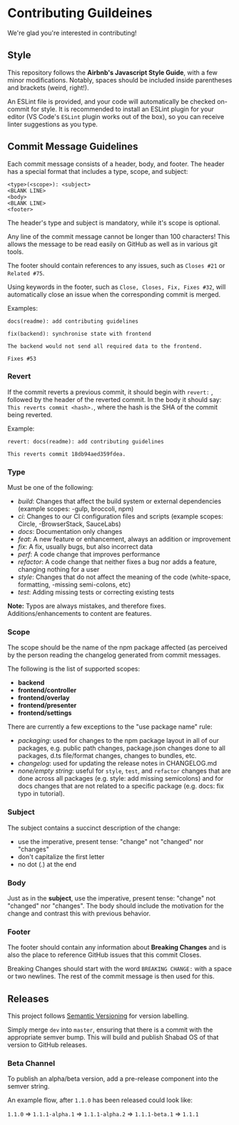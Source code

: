 # Contributing Guildeines

We're glad you're interested in contributing!

## Style

This repository follows the **Airbnb's Javascript Style Guide**, with a few minor modifications. Notably, spaces should be included inside parentheses and brackets (weird, right!).

An ESLint file is provided,
and your code will automatically be checked on-commit for style.
It is recommended to install an ESLint plugin for your editor (VS Code's `ESLint` plugin works out of the box), so you can receive linter suggestions as you type.

## Commit Message Guidelines

Each commit message consists of a header, body, and footer. The header has a special format that includes a type, scope, and subject:

```
<type>(<scope>): <subject>
<BLANK LINE>
<body>
<BLANK LINE>
<footer>
````

The header's type and subject is mandatory, while it's scope is optional.

Any line of the commit message cannot be longer than 100 characters! This allows the message to be read easily on GitHub as well as in various git tools.

The footer should contain references to any issues, such as `Closes #21` or `Related #75`.

Using keywords in the footer, such as `Close, Closes, Fix, Fixes #32`, will automatically close an issue when the corresponding commit is merged.

Examples:
```
docs(readme): add contributing guidelines
```
```
fix(backend): synchronise state with frontend

The backend would not send all required data to the frontend.

Fixes #53
```

### Revert
If the commit reverts a previous commit, it should begin with `revert:` , followed by the header of the reverted commit. In the body it should say: `This reverts commit <hash>.`, where the hash is the SHA of the commit being reverted.

Example:
```
revert: docs(readme): add contributing guidelines

This reverts commit 18db94aed359fdea.
```

### Type

Must be one of the following:

- *build*: Changes that affect the build system or external dependencies (example scopes:  -gulp, broccoli, npm)
- *ci*: Changes to our CI configuration files and scripts (example scopes: Circle,  -BrowserStack, SauceLabs)
- *docs*: Documentation only changes
- *feat*: A new feature or enhancement, always an addition or improvement
- *fix*: A fix, usually bugs, but also incorrect data
- *perf*: A code change that improves performance
- *refactor*: A code change that neither fixes a bug nor adds a feature, changing nothing for a user
- *style*: Changes that do not affect the meaning of the code (white-space, formatting,  -missing semi-colons, etc)
- *test*: Adding missing tests or correcting existing tests

**Note:** Typos are always mistakes, and therefore fixes. Additions/enhancements to content are features.

### Scope

The scope should be the name of the npm package affected (as perceived by the person reading the changelog generated from commit messages.

The following is the list of supported scopes:

- **backend**
- **frontend/controller**
- **frontend/overlay**
- **frontend/presenter**
- **frontend/settings**

There are currently a few exceptions to the "use package name" rule:

- *packaging*: used for changes to the npm package layout in all of our packages, e.g. public path changes, package.json changes done to all packages, d.ts file/format changes, changes to bundles, etc.
- *changelog*: used for updating the release notes in CHANGELOG.md
- *none/empty string*: useful for `style`, `test`, and `refactor` changes that are done across all packages (e.g. style: add missing semicolons) and for docs changes that are not related to a specific package (e.g. docs: fix typo in tutorial).

### Subject

The subject contains a succinct description of the change:

- use the imperative, present tense: "change" not "changed" nor "changes"
- don't capitalize the first letter
- no dot (.) at the end

### Body

Just as in the **subject**, use the imperative, present tense: "change" not "changed" nor "changes". The body should include the motivation for the change and contrast this with previous behavior.

### Footer
The footer should contain any information about **Breaking Changes** and is also the place to reference GitHub issues that this commit Closes.

Breaking Changes should start with the word `BREAKING CHANGE:` with a space or two newlines. The rest of the commit message is then used for this.

## Releases

This project follows [Semantic Versioning](https://semver.org/) for version labelling.

Simply merge `dev` into `master`, ensuring that there is a commit with the appropriate semver bump.
This will build and publish Shabad OS of that version to GitHub releases.

### Beta Channel

To publish an alpha/beta version, add a pre-release component into the semver string.

An example flow, after `1.1.0` has been released could look like:

`1.1.0` => `1.1.1-alpha.1` => `1.1.1-alpha.2` => `1.1.1-beta.1` => `1.1.1`
